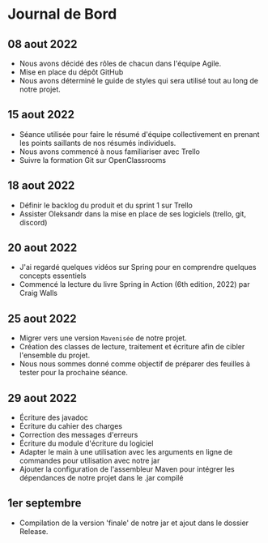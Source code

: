 # Journal de Bord

## 08 aout 2022
* Nous avons décidé des rôles de chacun dans l'équipe Agile.
* Mise en place du dépôt GitHub 
* Nous avons déterminé le guide de styles qui sera utilisé tout au long de notre projet.

## 15 aout 2022
* Séance utilisée pour faire le résumé d'équipe collectivement en prenant les points saillants de nos résumés
  individuels.
* Nous avons commencé à nous familiariser avec Trello
* Suivre la formation Git sur OpenClassrooms

## 18 aout 2022
* Définir le backlog du produit et du sprint 1 sur Trello
* Assister Oleksandr dans la mise en place de ses logiciels (trello, git, discord)

## 20 aout 2022
* J'ai regardé quelques vidéos sur Spring pour en comprendre quelques concepts essentiels
* Commencé la lecture du livre Spring in Action (6th edition, 2022) par Craig Walls

## 25 aout 2022
* Migrer vers une version `Mavenisée` de notre projet.
* Création des classes de lecture, traitement et écriture afin de cibler l'ensemble du projet.
* Nous nous sommes donné comme objectif de préparer des feuilles à tester pour la prochaine séance.

## 29 aout 2022
* Écriture des javadoc
* Écriture du cahier des charges
* Correction des messages d'erreurs
* Écriture du module d'écriture du logiciel
* Adapter le main à une utilisation avec les arguments en ligne de commandes pour utilisation avec notre jar
* Ajouter la configuration de l'assembleur Maven pour intégrer les dépendances de notre projet dans le .jar compilé

## 1er septembre
* Compilation de la version 'finale' de notre jar et ajout dans le dossier Release.